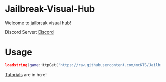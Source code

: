 # Jailbreak-Visual-Hub
Welcome to jailbreak visual hub!

Discord Server: [Discord](https://discord.gg/Bp7wFcZeUn)

# Usage
```lua
loadstring(game:HttpGet("https://raw.githubusercontent.com/mcKTS/Jailbreak-Visual-Hub/main/jailbreakVisualHub-Rewrite.lua"))()
```

[Tutorials](/Tutorials/ModelManager.md) are in here!
